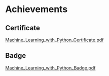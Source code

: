 

# Achievements
## Certificate
[Machine_Learning_with_Python_Certificate.pdf](https://prod-files-secure.s3.us-west-2.amazonaws.com/03e82b26-cccb-4906-bb56-adabcbdc0655/0f35a87e-0c16-48ac-af62-4e4cc34c6a19/Machine_Learning_with_Python_Certificate.pdf?X-Amz-Algorithm=AWS4-HMAC-SHA256&X-Amz-Content-Sha256=UNSIGNED-PAYLOAD&X-Amz-Credential=ASIAZI2LB4663RPLOPK5%2F20250131%2Fus-west-2%2Fs3%2Faws4_request&X-Amz-Date=20250131T181934Z&X-Amz-Expires=3600&X-Amz-Security-Token=IQoJb3JpZ2luX2VjELr%2F%2F%2F%2F%2F%2F%2F%2F%2F%2FwEaCXVzLXdlc3QtMiJIMEYCIQCr0NmkrndXjYMZ1HrNYshPJL9nsYu9L8g5W4vhXEqRfAIhAKvjXbkrazoSytvhofLOQewPb2ik84k3pKDamxSEG5KjKogECMP%2F%2F%2F%2F%2F%2F%2F%2F%2F%2FwEQABoMNjM3NDIzMTgzODA1Igxji05Ar%2BFS%2BoEsw4kq3AMT3NrqDLHkWzfPoWABBpqHyiKNC4QPHFR18JZLrc8w%2FewwAjZ7KbKYL3euENAqE%2Bdm4CDz%2FI3tbdiCo8jUtJktFuAj4POY06bcrQ0lTFZ%2FpW0pscGrtfyvOKcUvQ4ZZjgRLUWUGsCu%2ByuYKM19lLjTmhfis443rLDCx51dScvJCpm04Ck%2FhLd8b5jJ00sdBmQ5M1dfm%2Bx9cLhPVpADUGWOBKxZskngyu53ElehDSGZsUgO74vTsXnBKzf%2FNnLavqaeXxNF1wCYi9nW2NLVYILzf7asqAyU95ZOQyazAbjBBNNfhX%2FF%2FynPhc8TvRsZazr2IPCjanmzYBFWmF3EOm49IP6zZ6ObYkFprCuGwH3j9ISkZLEaP5yPKQlnxGUgdjNKsq5u4oTlj4sVRFlS49%2Fgvq3%2BWTJQwMHyVR2t7I1PecePrLEsAbnVL1xogiyW4FOaeGHnWRnDgwphyRXH1KfIjCPt039G%2BFdWVf5AITbQGitUOb0lt6cAiY47YkvtX%2Bw%2F7r4Py%2FeVxprfyjfaLdobN6bmxmpNSwL0u5VgZ5hc%2FBv%2FkOttUf2Z0E8Wv%2FTC8Pm0URX6mW%2BzaWLf8ZONpWUeWD3UuLsIcYYDYbRoxRL5IhjgvbykvGpcnrpxLDDoo%2FS8BjqkARI0PtpFFdYM2nft6tgx2NtuZY%2F215MC%2FOQRq6bSLhD5nDiMiGrediH%2BsL03VPuSYe98tybek3gD927ant%2BumYihlDUusx2iiGCRKtrtKfPSUW0lnulY5Oh95CgGZ%2B1PiechzE3iFfbXWfn46rH7ZDy%2Fa8e%2FKWzGEZZeN4VRF142uFen9nciCtMf%2FosQYuEeSTnSGxwjFBcAchAiwaX483aY5qQT&X-Amz-Signature=283da27c4a883e7cb5134b92f195374167e0f4d1048ec160d4c95bdf0cd1a85f&X-Amz-SignedHeaders=host&x-id=GetObject)
## Badge
[Machine_Learning_with_Python_Badge.pdf](https://prod-files-secure.s3.us-west-2.amazonaws.com/03e82b26-cccb-4906-bb56-adabcbdc0655/ff622a22-73d6-44e3-9c7b-e89a8e61b7aa/Machine_Learning_with_Python_Badge.pdf?X-Amz-Algorithm=AWS4-HMAC-SHA256&X-Amz-Content-Sha256=UNSIGNED-PAYLOAD&X-Amz-Credential=ASIAZI2LB4663RPLOPK5%2F20250131%2Fus-west-2%2Fs3%2Faws4_request&X-Amz-Date=20250131T181934Z&X-Amz-Expires=3600&X-Amz-Security-Token=IQoJb3JpZ2luX2VjELr%2F%2F%2F%2F%2F%2F%2F%2F%2F%2FwEaCXVzLXdlc3QtMiJIMEYCIQCr0NmkrndXjYMZ1HrNYshPJL9nsYu9L8g5W4vhXEqRfAIhAKvjXbkrazoSytvhofLOQewPb2ik84k3pKDamxSEG5KjKogECMP%2F%2F%2F%2F%2F%2F%2F%2F%2F%2FwEQABoMNjM3NDIzMTgzODA1Igxji05Ar%2BFS%2BoEsw4kq3AMT3NrqDLHkWzfPoWABBpqHyiKNC4QPHFR18JZLrc8w%2FewwAjZ7KbKYL3euENAqE%2Bdm4CDz%2FI3tbdiCo8jUtJktFuAj4POY06bcrQ0lTFZ%2FpW0pscGrtfyvOKcUvQ4ZZjgRLUWUGsCu%2ByuYKM19lLjTmhfis443rLDCx51dScvJCpm04Ck%2FhLd8b5jJ00sdBmQ5M1dfm%2Bx9cLhPVpADUGWOBKxZskngyu53ElehDSGZsUgO74vTsXnBKzf%2FNnLavqaeXxNF1wCYi9nW2NLVYILzf7asqAyU95ZOQyazAbjBBNNfhX%2FF%2FynPhc8TvRsZazr2IPCjanmzYBFWmF3EOm49IP6zZ6ObYkFprCuGwH3j9ISkZLEaP5yPKQlnxGUgdjNKsq5u4oTlj4sVRFlS49%2Fgvq3%2BWTJQwMHyVR2t7I1PecePrLEsAbnVL1xogiyW4FOaeGHnWRnDgwphyRXH1KfIjCPt039G%2BFdWVf5AITbQGitUOb0lt6cAiY47YkvtX%2Bw%2F7r4Py%2FeVxprfyjfaLdobN6bmxmpNSwL0u5VgZ5hc%2FBv%2FkOttUf2Z0E8Wv%2FTC8Pm0URX6mW%2BzaWLf8ZONpWUeWD3UuLsIcYYDYbRoxRL5IhjgvbykvGpcnrpxLDDoo%2FS8BjqkARI0PtpFFdYM2nft6tgx2NtuZY%2F215MC%2FOQRq6bSLhD5nDiMiGrediH%2BsL03VPuSYe98tybek3gD927ant%2BumYihlDUusx2iiGCRKtrtKfPSUW0lnulY5Oh95CgGZ%2B1PiechzE3iFfbXWfn46rH7ZDy%2Fa8e%2FKWzGEZZeN4VRF142uFen9nciCtMf%2FosQYuEeSTnSGxwjFBcAchAiwaX483aY5qQT&X-Amz-Signature=38417ea84eeccf61f88038a34a34f2fb3c7cf107b7af42edd59527c27ace5b2b&X-Amz-SignedHeaders=host&x-id=GetObject)